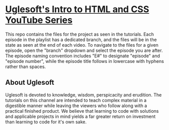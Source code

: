 <h1><a href='https://youtube.com/playlist?list=PLYrMngyd6OmQYvQl_vnoY5Dmh-O5gbG_P'>Uglesoft's Intro to HTML and CSS YouTube Series</a></h1>

<p>This repo contains the files for the project as seen in the tutorials.  Each episode in the playlist has a dedicated branch, and the files will be in the state as seen at the end of each video.  To navigate to the files for a given episode, open the "branch" dropdown and select the episode you are after.  The episode naming convention includes "E#" to designate "episode" and "episode number", while the episode title follows in lowercase with hyphens rather than spaces.</p>

<h2>About Uglesoft</h2>
<p>Uglesoft is devoted to knowledge, wisdom, perspicacity and erudition.  The tutorials on this channel are intended to teach complex material in a digestible manner while leaving the viewers who follow along with a practical finished product.  We believe that learning to code with solutions and applicable projects in mind yields a far greater return on investment than learning to code for it's own sake.</p>
